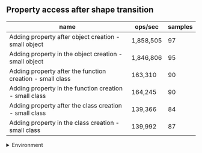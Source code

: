 ## Property access after shape transition

|name|ops/sec|samples|
|-|-|-|
|Adding property after object creation - small object|1,858,505|97|
|Adding property in the object creation - small object|1,846,806|95|
|Adding property after the function creation - small class|163,310|90|
|Adding property in the function creation - small class|164,245|90|
|Adding property after the class creation - small class|139,366|84|
|Adding property in the class creation - small class|139,992|87|


<details>
<summary>Environment</summary>

* __Machine:__ linux x64 | 2 vCPUs | 6.8GB Mem
* __Run:__ Wed Oct 25 2023 04:27:36 GMT+0000 (Coordinated Universal Time)
</details>

<!--
{"environment":{"platform":"linux","arch":"x64","cpus":2,"totalMemory":6.7597503662109375},"benchmarks":[{"name":"Adding property after object creation - small object","opsSec":1858505.24899396,"samples":6},{"name":"Adding property in the object creation - small object","opsSec":1846806.436849161,"samples":5},{"name":"Adding property after the function creation - small class","opsSec":163309.75381438623,"samples":4},{"name":"Adding property in the function creation - small class","opsSec":164244.63967829358,"samples":4},{"name":"Adding property after the class creation - small class","opsSec":139366.37444458067,"samples":3},{"name":"Adding property in the class creation - small class","opsSec":139991.5840407064,"samples":4}]}-->
